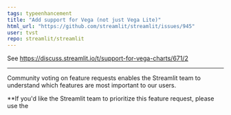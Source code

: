 ```yaml
---
tags: typeenhancement
title: "Add support for Vega (not just Vega Lite)"
html_url: "https://github.com/streamlit/streamlit/issues/945"
user: tvst
repo: streamlit/streamlit
---
```


See https://discuss.streamlit.io/t/support-for-vega-charts/671/2

---

Community voting on feature requests enables the Streamlit team to understand which features are most important to our users.

**If you'd like the Streamlit team to prioritize this feature request, please use the 